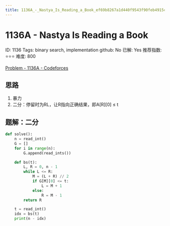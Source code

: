```yaml
---
title: 1136A_-_Nastya_Is_Reading_a_Book_ef69b8267a1d440f9543f90feb4915c1
---
```


# 1136A - Nastya Is Reading a Book

ID: 1136
Tags: binary search, implementation
github: No
已解: Yes
推荐指数: ⭐⭐⭐
难度: 800

[Problem - 1136A - Codeforces](https://codeforces.com/problemset/problem/1136/A)

## 思路

1. 暴力
2. 二分：停留时为RL，让R指向正确结果，即A[R][0] ≤ t

## 题解：二分

```python
def solve():
    n = read_int()
    G = []
    for i in range(n):
        G.append(read_ints())

    def bs(t):
        L, R = 0, n - 1
        while L <= R:
            M = (L + R) // 2
            if G[M][0] <= t:
                L = M + 1
            else:
                R = M - 1
        return R

    t = read_int()
    idx = bs(t)
    print(n - idx)
```